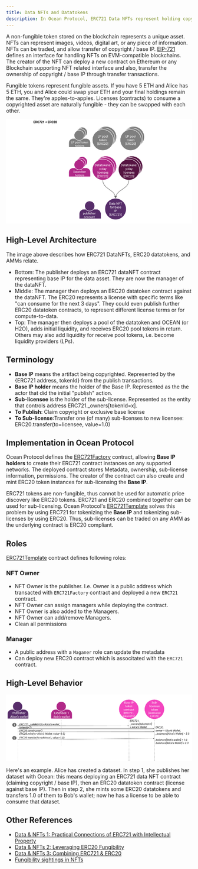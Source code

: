 ```yaml
---
title: Data NFTs and Datatokens
description: In Ocean Protocol, ERC721 Data NFTs represent holding copyright / base IP of a data asset, and ERC20 datatokens represent licenses to consume the data asset.
---
```


A non-fungible token stored on the blockchain represents a unique asset. NFTs can represent images, videos, digital art, or any piece of information. NFTs can be traded, and allow transfer of copyright / base IP. [EIP-721](https://eips.ethereum.org/EIPS/eip-721) defines an interface for handling NFTs on EVM-compatible blockchains. The creator of the NFT can deploy a new contract on Ethereum or any Blockchain supporting NFT related interface and also, transfer the ownership of copyright / base IP through transfer transactions.

Fungible tokens represent fungible assets. If you have 5 ETH and Alice has 5 ETH, you and Alice could swap your ETH and your final holdings remain the same. They're apples-to-apples. Licenses (contracts) to consume a copyrighted asset are naturally fungible - they can be swapped with each other.

![Data NFT and Datatoken](images/datanft-and-datatoken.png)


## High-Level Architecture

The image above describes how ERC721 DataNFTs, ERC20 datatokens, and AMMs relate.

- Bottom: The publisher deploys an ERC721 dataNFT contract representing base IP for the data asset. They are now the manager of the dataNFT.
- Middle: The manager then deploys an ERC20 datatoken contract against the dataNFT. The ERC20 represents a license with specific terms like "can consume for the next 3 days". They could even publish further ERC20 datatoken contracts, to represent different license terms or for compute-to-data.
- Top: The manager then deploys a pool of the datatoken and OCEAN (or H2O), adds initial liquidity, and receives ERC20 pool tokens in return. Others may also add liquidity for receive pool tokens, i.e. become liquidity providers (LPs).


## Terminology

- **Base IP** means the artifact being copyrighted. Represented by the {ERC721 address, tokenId} from the publish transactions.
- **Base IP holder** means the holder of the Base IP. Represented as the the actor that did the initial "publish" action.
- **Sub-licensee** is the holder of the sub-license. Represented as the entity that controls address ERC721.\_owners[tokenId=x].
- **To Publish**: Claim copyright or exclusive base license
- **To Sub-license**:Transfer one (of many) sub-licenses to new licensee: ERC20.transfer(to=licensee, value=1.0)

## Implementation in Ocean Protocol

Ocean Protocol defines the [ERC721Factory](https://github.com/oceanprotocol/contracts/blob/v4main/contracts/ERC721Factory.sol) contract, allowing **Base IP holders** to create their ERC721 contract instances on any supported networks. The deployed contract stores Metadata, ownership, sub-license information, permissions. The creator of the contract can also create and mint ERC20 token instances for sub-licensing the **Base IP**.

ERC721 tokens are non-fungible, thus cannot be used for automatic price discovery like ERC20 tokens. ERC721 and ERC20 combined together can be used for sub-licensing. Ocean Protocol's [ERC721Template](https://github.com/oceanprotocol/contracts/blob/v4main/contracts/templates/ERC721Template.sol) solves this problem by using ERC721 for tokenizing the **Base IP** and tokenizing sub-licenses by using ERC20. Thus, sub-licenses can be traded on any AMM as the underlying contract is ERC20 compliant.

## Roles

[ERC721Template](https://github.com/oceanprotocol/contracts/blob/v4Hardhat/contracts/templates/ERC721Template.sol) contract defines following roles:

### NFT Owner

- NFT Owner is the publisher. I.e. Owner is a public address which transacted with `ERC721Factory` contract and deployed a new `ERC721` contract.
- NFT Owner can assign managers while deploying the contract.
- NFT Owner is also added to the Managers.
- NFT Owner can add/remove Managers.
- Clean all permissions

### Manager

- A public address with a `Maganer` role can update the metadata
- Can deploy new ERC20 contract which is associtated with the `ERC721` contract.

## High-Level Behavior

![Flow](images/use-case.png)

Here's an example. Alice has created a dataset. In step 1, she publishes her dataset with Ocean: this means deploying an ERC721 data NFT contract (claiming copyright / base IP), then an ERC20 datatoken contract (license against base IP). Then in step 2, she mints some ERC20 datatokens and transfers 1.0 of them to Bob's wallet; now he has a license to be able to consume that dataset.

## Other References

- [Data & NFTs 1: Practical Connections of ERC721 with Intellectual Property](https://blog.oceanprotocol.com/nfts-ip-1-practical-connections-of-erc721-with-intellectual-property-dc216aaf005d)
- [Data & NFTs 2: Leveraging ERC20 Fungibility](https://blog.oceanprotocol.com/nfts-ip-2-leveraging-erc20-fungibility-bcee162290e3)
- [Data & NFTs 3: Combining ERC721 & ERC20](https://blog.oceanprotocol.com/nfts-ip-3-combining-erc721-erc20-b69ea659115e)
- [Fungibility sightings in NFTs](https://blog.oceanprotocol.com/on-difficult-to-explain-fungibility-sightings-in-nfts-26bc18620f70)
